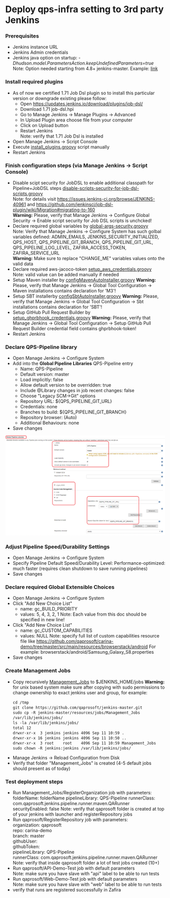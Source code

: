 # Deploy qps-infra setting to 3rd party Jenkins

### Prerequisites
* Jenkins instance URL
* Jenkins Admin credentials
* Jenkins java option on startup: <i>-Dhudson.model.ParametersAction.keepUndefinedParameters=true</i>
  Note: Option needed starting from 4.8+ jenkins-master. Example: [link](https://github.com/qaprosoft/qps-infra/commit/4bddc573d5296150d2de39cff4ebb2a60be9895f)

### Install required plugins
* As of now we certified 1.71 Job Dsl plugin so to install this particular version or downgrade existing please follow:
  * Open https://updates.jenkins.io/download/plugins/job-dsl/
  * Download 1.71 job-dsl.hpi
  * Go to Manage Jenkins -> Manage Plugins -> Advanced
  * In Upload Plugin area choose file from your computer
  * Click on Upload button
  * Restart Jenkins<br>
  Note: verify that 1.71 Job Dsl is installed
* Open Manage Jenkins -> Script Console
* Execute [install_plugins.groovy](https://github.com/qaprosoft/jenkins-master/blob/master/manual_deployment/install_plugins.groovy) script manually
* Restart Jenkins

### Finish configuration steps (via Manage Jenkins -> Script Console)
* Disable scipt security for JobDSL to enable additional classpath for Pipeline+JobDSL steps [disable-scripts-security-for-job-dsl-scripts.groovy](https://github.com/qaprosoft/jenkins-master/blob/master/resources/init.groovy.d/disable-scripts-security-for-job-dsl-scripts.groovy)<br>
  Note: for details visit https://issues.jenkins-ci.org/browse/JENKINS-40961 and https://github.com/jenkinsci/job-dsl-plugin/wiki/Migration#migrating-to-160<br>
  <b>Warning:</b> Please, verify that Manage Jenkins -> Configure Global Security -> Enable script security for Job DSL scripts is unchcked!
* Declare required global variables by [global-args-security.groovy](https://github.com/qaprosoft/jenkins-master/blob/master/manual_deployment/global-args-security.groovy)<br>
  Note: Verify that Manage Jenkins -> Configure System has such golbal variables defined: ADMIN_EMAILS, JENKINS_SECURITY_INITIALIZED, QPS_HOST, QPS_PIPELINE_GIT_BRANCH, QPS_PIPELINE_GIT_URL, QPS_PIPELINE_LOG_LEVEL, ZAFIRA_ACCESS_TOKEN, ZAFIRA_SERVICE_URL<br>
  <b>Warning:</b> Make sure to replace "CHANGE_ME" variables values onto the valid data
* Declare required aws-jacoco-token [setup_aws_credentials.groovy](https://github.com/qaprosoft/jenkins-master/blob/master/resources/init.groovy.d/setup_aws_credentials.groovy)<br>
  Note: valid value can be added manually if needed
* Setup Maven installer by [configMavenAutoInstaller.groovy](https://github.com/qaprosoft/jenkins-master/blob/master/resources/init.groovy.d/configMavenAutoInstaller.groovy) 
  <b>Warning:</b> Please, verify that Manage Jenkins -> Global Tool Configuration -> Maven installations contains declaration for 'M3'!
* Setup SBT installerby [configSbtAutoInstaller.groovy](https://github.com/qaprosoft/jenkins-master/blob/master/resources/init.groovy.d/configSbtAutoInstaller.groovy) 
  <b>Warning:</b> Please, verify that Manage Jenkins -> Global Tool Configuration -> Sbt installations contains declaration for 'SBT'!
* Setup GitHub Pull Request Builder by [setup_ghprbhook_credentials.groovy](https://github.com/qaprosoft/jenkins-master/blob/master/resources/init.groovy.d/setup_ghprbhook_credentials.groovy)
  <b>Warning:</b> Please, verify that Manage Jenkins -> Global Tool Configuration -> Setup GitHub Pull Request Builder credential field contains ghprbhook-token!
* Restart Jenkins
  
### Declare QPS-Pipeline library
* Open Manage Jenkins -> Configure System
* Add into the <b>Global Pipeline Libraries</b> QPS-Pipeline entry
  * Name: QPS-Pipeline
  * Default version: master
  * Load implicitly: false
  * Allow default version to be overridden: true
  * Include @Library changes in job recent changes: false
  * Choose "Legacy SCM->Git" options
  * Repository URL: ${QPS_PIPELINE_GIT_URL}
  * Credentials: none
  * Branches to build: ${QPS_PIPELINE_GIT_BRANCH}
  * Repository browser: (Auto)
  * Additional Behaviours: none
* Save changes

![Alt text](./qps-pipeline-library.png?raw=true "QPS-Pipeline library")

### Adjust Pipeline Speed/Durability Settings
* Open Manage Jenkins -> Configure System
* Specify Pipeline Default Speed/Durability Level: Performance-optimized: much faster (requires clean shutdown to save running pipelines)
* Save changes

### Declare required Global Extensible Choices
* Open Manage Jenkins -> Configure System
* Click "Add New Choice List"
  * name: gc_BUILD_PRIORITY
  * values: 5, 4, 3, 2, 1
  Note: Each value from this doc should be specified in new line!
* Click "Add New Choice List"
  * name: gc_CUSTOM_CAPABILITIES
  * values: NULL
  Note: specify full list of custom capabilities resource file like https://github.com/qaprosoft/carina-demo/tree/master/src/main/resources/browserstack/android
  For example: browserstack/android/Samsung_Galaxy_S8.properties
* Save changes
  
### Create Management Jobs
* Copy recursively [Management_Jobs](https://github.com/qaprosoft/jenkins-master/tree/plugins/resources/jobs/Management_Jobs) to $JENKINS_HOME/jobs
  <b>Warning:</b> for unix based system make sure after copying with sudo permissions to change ownership to exact jenkins user and group, for example:
  ```
  cd /tmp
  git clone https://github.com/qaprosoft/jenkins-master.git
  sudo cp -R jenkins-master/resources/jobs/Management_Jobs /var/lib/jenkins/jobs/
  ls -la /var/lib/jenkins/jobs/
  total 12
  drwxr-xr-x  3 jenkins jenkins 4096 Sep 11 10:59 .
  drwxr-xr-x 16 jenkins jenkins 4096 Sep 11 10:50 ..
  drwxr-xr-x  3 root    root    4096 Sep 11 10:59 Management_Jobs
  sudo chown -R jenkins:jenkins /var/lib/jenkins/jobs/
  ```
* Manage Jenkins -> Reload Configuration from Disk
* Verify that folder "Management_Jobs" is created (4-5 default jobs should present as of today)
  
### Test deployment steps
* Run Management_Jobs/RegisterOrganization job with parameters:
  folderName: folderName
  pipelineLibrary: QPS-Pipeline
  runnerClass: com.qaprosoft.jenkins.pipeline.runner.maven.QARunner
  securityEnabled: false
  Note: verify that qaprosoft folder is created at top of your jenkins with launcher and registerRepository jobs
* Run qaprosoft/RegisterRepository job with parameters:<br>
   organization: qaprosoft<br>
   repo: carina-demo<br>
   branch: master<br>
   githubUser:<br>
   githubToken:<br>
   pipelineLibrary: QPS-Pipeline<br>
   runnerClass: com.qaprosoft.jenkins.pipeline.runner.maven.QARunner<br>
  Note: verify that inside qaprosoft folder a lot of test jobs created (10+)
* Run qaprosoft/API-Demo-Test job with default parameters<br>
  Note: make sure you have slave with "api" label to be able to run tests
* Run qaprosoft/Web-Demo-Test job with default parameters<br>
  Note: make sure you have slave with "web" label to be able to run tests
* verify that runs are registered successfully in Zafira
  
